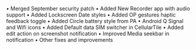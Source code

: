 • Merged September security patch
• Added New Recorder app with audio support
• Added Lockscreen Date styles
• Added OP gestures haptic feedback toggle
• Added Circle battery style from PA
• Android Q Signal and Wifi icons
• Added Default data SIM switcher in CellularTile
• Added edit action on screenshot notification
• Improved Media seekbar in notification
• Other fixes and improvements
